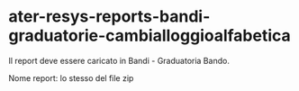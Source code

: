# ater-resys-reports-bandi-graduatorie-cambialloggioalfabetica
 
Il report deve essere caricato in Bandi - Graduatoria Bando.

Nome report: lo stesso del file zip
